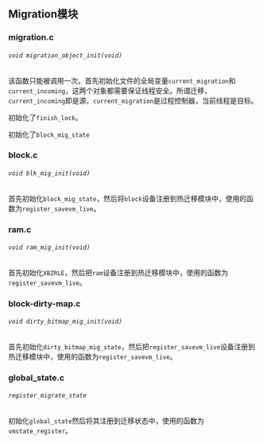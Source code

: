 ## Migration模块

### migration.c

###### `void migration_object_init(void)`

该函数只能被调用一次。首先初始化文件的全局变量`current_migration`和`current_incoming`，这两个对象都需要保证线程安全。所谓迁移，`current_incoming`即是源，`current_migration`是过程控制器，当前线程是目标。

初始化了`finish_lock`。

初始化了`block_mig_state`

### block.c

###### `void blk_mig_init(void)`

首先初始化`block_mig_state`，然后将`block`设备注册到热迁移模块中，使用的函数为`register_savevm_live`。

### ram.c

###### `void ram_mig_init(void)`

首先初始化`XBZRLE`，然后把`ram`设备注册到热迁移模块中，使用的函数为`register_savevm_live`。

### block-dirty-map.c

###### `void dirty_bitmap_mig_init(void)`

首先初始化`dirty_bitmap_mig_state`，然后把`register_savevm_live`设备注册到热迁移模块中，使用的函数为`register_savevm_live`。

### global_state.c

###### `register_migrate_state`

初始化`global_state`然后将其注册到迁移状态中，使用的函数为`vmstate_register`。

